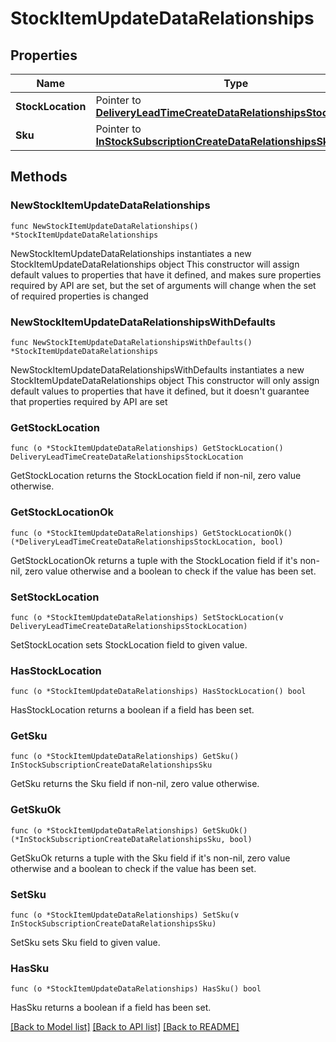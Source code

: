 # StockItemUpdateDataRelationships

## Properties

Name | Type | Description | Notes
------------ | ------------- | ------------- | -------------
**StockLocation** | Pointer to [**DeliveryLeadTimeCreateDataRelationshipsStockLocation**](DeliveryLeadTimeCreateDataRelationshipsStockLocation.md) |  | [optional] 
**Sku** | Pointer to [**InStockSubscriptionCreateDataRelationshipsSku**](InStockSubscriptionCreateDataRelationshipsSku.md) |  | [optional] 

## Methods

### NewStockItemUpdateDataRelationships

`func NewStockItemUpdateDataRelationships() *StockItemUpdateDataRelationships`

NewStockItemUpdateDataRelationships instantiates a new StockItemUpdateDataRelationships object
This constructor will assign default values to properties that have it defined,
and makes sure properties required by API are set, but the set of arguments
will change when the set of required properties is changed

### NewStockItemUpdateDataRelationshipsWithDefaults

`func NewStockItemUpdateDataRelationshipsWithDefaults() *StockItemUpdateDataRelationships`

NewStockItemUpdateDataRelationshipsWithDefaults instantiates a new StockItemUpdateDataRelationships object
This constructor will only assign default values to properties that have it defined,
but it doesn't guarantee that properties required by API are set

### GetStockLocation

`func (o *StockItemUpdateDataRelationships) GetStockLocation() DeliveryLeadTimeCreateDataRelationshipsStockLocation`

GetStockLocation returns the StockLocation field if non-nil, zero value otherwise.

### GetStockLocationOk

`func (o *StockItemUpdateDataRelationships) GetStockLocationOk() (*DeliveryLeadTimeCreateDataRelationshipsStockLocation, bool)`

GetStockLocationOk returns a tuple with the StockLocation field if it's non-nil, zero value otherwise
and a boolean to check if the value has been set.

### SetStockLocation

`func (o *StockItemUpdateDataRelationships) SetStockLocation(v DeliveryLeadTimeCreateDataRelationshipsStockLocation)`

SetStockLocation sets StockLocation field to given value.

### HasStockLocation

`func (o *StockItemUpdateDataRelationships) HasStockLocation() bool`

HasStockLocation returns a boolean if a field has been set.

### GetSku

`func (o *StockItemUpdateDataRelationships) GetSku() InStockSubscriptionCreateDataRelationshipsSku`

GetSku returns the Sku field if non-nil, zero value otherwise.

### GetSkuOk

`func (o *StockItemUpdateDataRelationships) GetSkuOk() (*InStockSubscriptionCreateDataRelationshipsSku, bool)`

GetSkuOk returns a tuple with the Sku field if it's non-nil, zero value otherwise
and a boolean to check if the value has been set.

### SetSku

`func (o *StockItemUpdateDataRelationships) SetSku(v InStockSubscriptionCreateDataRelationshipsSku)`

SetSku sets Sku field to given value.

### HasSku

`func (o *StockItemUpdateDataRelationships) HasSku() bool`

HasSku returns a boolean if a field has been set.


[[Back to Model list]](../README.md#documentation-for-models) [[Back to API list]](../README.md#documentation-for-api-endpoints) [[Back to README]](../README.md)


